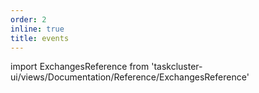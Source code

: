 ```yaml
---
order: 2
inline: true
title: events
---
```


import ExchangesReference from 'taskcluster-ui/views/Documentation/Reference/ExchangesReference'

<ExchangesReference serviceName="hooks" apiVersion="v1" />
